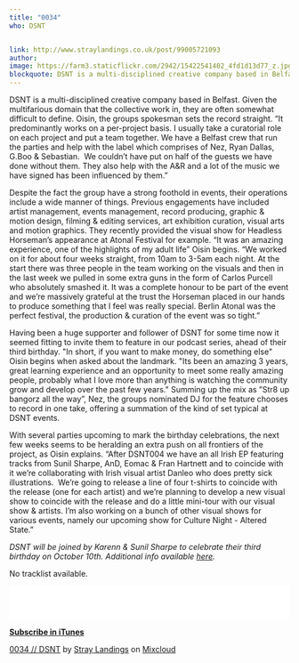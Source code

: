 ```yaml
---
title: "0034"
who: DSNT


link: http://www.straylandings.co.uk/post/99005721093
author:
image: https://farm3.staticflickr.com/2942/15422541402_4fd1d13d77_z.jpg
blockquote: DSNT is a multi-disciplined creative company based in Belfast. Given the multifarious domain that the collective work in, they are often somewhat difficult to define. Oisin, the groups spokesman sets the record straight. “It predominantly works on a per-project basis. I usually take a curatorial role on each project and put a team together.
---
```


DSNT is a multi-disciplined creative company based in Belfast. Given the multifarious domain that the collective work in, they are often somewhat difficult to define. Oisin, the groups spokesman sets the record straight. “It predominantly works on a per-project basis. I usually take a curatorial role on each project and put a team together. We have a Belfast crew that run the parties and help with the label which comprises of Nez, Ryan Dallas, G.Boo & Sebastian.  We couldn’t have put on half of the guests we have done without them. They also help with the A&R and a lot of the music we have signed has been influenced by them.”

Despite the fact the group have a strong foothold in events, their operations include a wide manner of things. Previous engagements have included artist management, events management, record producing, graphic & motion design, filming & editing services, art exhibition curation, visual arts and motion graphics. They recently provided the visual show for Headless Horseman’s appearance at Atonal Festival for example. “It was an amazing experience, one of the highlights of my adult life” Oisin begins. “We worked on it for about four weeks straight, from 10am to 3-5am each night. At the start there was three people in the team working on the visuals and then in the last week we pulled in some extra guns in the form of Carlos Purcell who absolutely smashed it. It was a complete honour to be part of the event and we’re massively grateful at the trust the Horseman placed in our hands to produce something that I feel was really special. Berlin Atonal was the perfect festival, the production & curation of the event was so tight.”

Having been a huge supporter and follower of DSNT for some time now it seemed fitting to invite them to feature in our podcast series, ahead of their third birthday. "In short, if you want to make money, do something else" Oisin begins when asked about the landmark. "Its been an amazing 3 years, great learning experience and an opportunity to meet some really amazing people, probably what I love more than anything is watching the community grow and develop over the past few years." Summing up the mix as ”Str8 up bangorz all the way”, Nez, the groups nominated DJ for the feature chooses to record in one take, offering a summation of the kind of set typical at DSNT events.

With several parties upcoming to mark the birthday celebrations, the next few weeks seems to be heralding an extra push on all frontiers of the project, as Oisin explains. “After DSNT004 we have an all Irish EP featuring tracks from Sunil Sharpe, AnD, Eomac & Fran Hartnett and to coincide with it we’re collaborating with Irish visual artist Danleo who does pretty sick illustrations.  We’re going to release a line of four t-shirts to coincide with the release (one for each artist) and we’re planning to develop a new visual show to coincide with the release and do a little mini-tour with our visual show & artists. I’m also working on a bunch of other visual shows for various events, namely our upcoming show for Culture Night - Altered State.”

_DSNT will be joined by Karenn & Sunil Sharpe to celebrate their third birthday on October 10th. Additional info available [here](https://www.facebook.com/events/1461252274113496/?ref=48)._

No tracklist available.

<iframe frameborder="0" height="60" src="//www.mixcloud.com/widget/iframe/?feed=http%3A%2F%2Fwww.mixcloud.com%2Fstraylandings%2F0034-dsnt%2F&amp;mini=1&amp;embed_uuid=3b14e5a7-dc1c-4618-8877-26014e7f9435&amp;replace=0&amp;hide_cover=1&amp;hide_artwork=1&amp;embed_type=widget_standard&amp;hide_tracklist=1" width="100%"></iframe>

**[Subscribe in iTunes](https://itunes.apple.com/gb/podcast/stray-landings-mix-series/id556425050?mt=2)**

[0034 // DSNT](http://www.mixcloud.com/straylandings/0034-dsnt/?utm_source=widget&amp;utm_medium=web&amp;utm_campaign=base_links&amp;utm_term=resource_link) by [Stray Landings](http://www.mixcloud.com/straylandings/?utm_source=widget&amp;utm_medium=web&amp;utm_campaign=base_links&amp;utm_term=profile_link) on [ Mixcloud](http://www.mixcloud.com/?utm_source=widget&utm_medium=web&utm_campaign=base_links&utm_term=homepage_link)